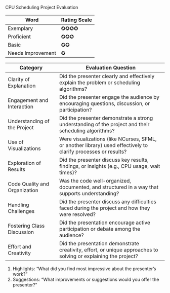 CPU Scheduling Project Evaluation

| Word              | Rating Scale |
| ----------------- | ------------ |
| Exemplary         | ✪✪✪✪         |
| Proficient        | ✪✪✪          |
| Basic             | ✪✪           |
| Needs Improvement | ✪            |

| Category                      | Evaluation Question                                                                                             |
| ----------------------------- | --------------------------------------------------------------------------------------------------------------- |
| Clarity of Explanation        | Did the presenter clearly and effectively explain the problem or scheduling algorithms?                         |
| Engagement and Interaction    | Did the presenter engage the audience by encouraging questions, discussion, or participation?                   |
| Understanding of the Project  | Did the presenter demonstrate a strong understanding of the project and their scheduling algorithms?            |
| Use of Visualizations         | Were visualizations (like NCurses, SFML, or another library) used effectively to clarify processes or results?  |
| Exploration of Results        | Did the presenter discuss key results, findings, or insights (e.g., CPU usage, wait times)?                     |
| Code Quality and Organization | Was the code well-organized, documented, and structured in a way that supports understanding?                   |
| Handling Challenges           | Did the presenter discuss any difficulties faced during the project and how they were resolved?                 |
| Fostering Class Discussion    | Did the presentation encourage active participation or debate among the audience?                               |
| Effort and Creativity         | Did the presentation demonstrate creativity, effort, or unique approaches to solving or explaining the project? |

1. Highlights: “What did you find most impressive about the presenter’s work?”
2. Suggestions: “What improvements or suggestions would you offer the presenter?”
